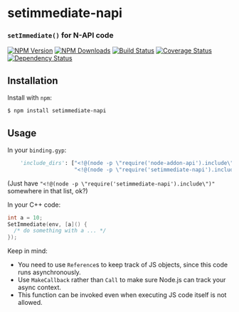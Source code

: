 setimmediate-napi
=================
### `setImmediate()` for N-API code

[![NPM Version](https://img.shields.io/npm/v/setimmediate-napi.svg?style=flat)](https://npmjs.org/package/setimmediate-napi)
[![NPM Downloads](https://img.shields.io/npm/dm/setimmediate-napi.svg?style=flat)](https://npmjs.org/package/setimmediate-napi)
[![Build Status](https://travis-ci.org/node-ffi-napi/setimmediate-napi.svg?style=flat&branch=master)](https://travis-ci.org/node-ffi-napi/setimmediate-napi?branch=master)
[![Coverage Status](https://coveralls.io/repos/node-ffi-napi/setimmediate-napi/badge.svg?branch=master)](https://coveralls.io/r/node-ffi-napi/setimmediate-napi?branch=master)
[![Dependency Status](https://david-dm.org/node-ffi-napi/setimmediate-napi.svg?style=flat)](https://david-dm.org/node-ffi-napi/setimmediate-napi)

Installation
------------

Install with `npm`:

``` bash
$ npm install setimmediate-napi
```

Usage
-----

In your `binding.gyp`:

```python
    'include_dirs': ["<!@(node -p \"require('node-addon-api').include\")",
                     "<!@(node -p \"require('setimmediate-napi').include\")"],
```

(Just have `"<!@(node -p \"require('setimmediate-napi').include\")"` somewhere in that list, ok?)

In your C++ code:

```c++
int a = 10;
SetImmediate(env, [a]() {
  /* do something with a ... */
});
```

Keep in mind:
- You need to use `Reference`s to keep track of JS objects, since this code runs asynchronously.
- Use `MakeCallback` rather than `Call` to make sure Node.js can track your async context.
- This function can be invoked even when executing JS code itself is not allowed.
